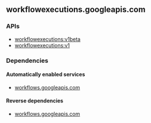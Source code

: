## workflowexecutions.googleapis.com

### APIs

* [ workflowexecutions:v1beta ]( https://workflowexecutions.googleapis.com/$discovery/rest?version=v1beta )
* [ workflowexecutions:v1 ]( https://workflowexecutions.googleapis.com/$discovery/rest?version=v1 )

### Dependencies

#### Automatically enabled services

* [workflows.googleapis.com](../workflows.googleapis.com/)

#### Reverse dependencies

* [workflows.googleapis.com](../workflows.googleapis.com/)
